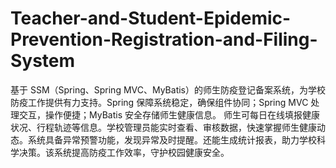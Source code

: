 # Teacher-and-Student-Epidemic-Prevention-Registration-and-Filing-System
基于 SSM（Spring、Spring MVC、MyBatis）的师生防疫登记备案系统，为学校防疫工作提供有力支持。Spring 保障系统稳定，确保组件协同；Spring MVC 处理交互，操作便捷；MyBatis 安全存储师生健康信息。  师生可每日在线填报健康状况、行程轨迹等信息。学校管理员能实时查看、审核数据，快速掌握师生健康动态。系统具备异常预警功能，发现异常及时提醒。还能生成统计报表，助力学校科学决策。该系统提高防疫工作效率，守护校园健康安全。 
